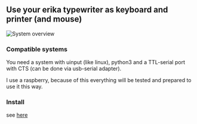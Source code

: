 ## Use your erika typewriter as keyboard and printer (and mouse)

![System overview](doc/erika_raspberry.jpg)

### Compatible systems

You need a system with uinput (like linux), python3 and a TTL-serial port with CTS (can be done via usb-serial adapter).

I use a raspberry, because of this everything will be tested and prepared to use it this way. 

### Install

see [here](doc/install.md)
